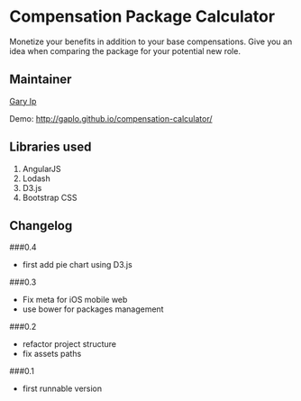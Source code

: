 Compensation Package Calculator
============================
Monetize your benefits in addition to your base compensations. Give you an idea when comparing the package for your potential new role.

## Maintainer
[Gary Ip](https://github.com/gaplo)

Demo: http://gaplo.github.io/compensation-calculator/

## Libraries used
<ol>
<li>AngularJS</li>
<li>Lodash</li>
<li>D3.js</li>
<li>Bootstrap CSS</li>
</ol>

## Changelog

###0.4
- first add pie chart using D3.js

###0.3
- Fix meta for iOS mobile web
- use bower for packages management

###0.2
- refactor project structure
- fix assets paths

###0.1
- first runnable version
